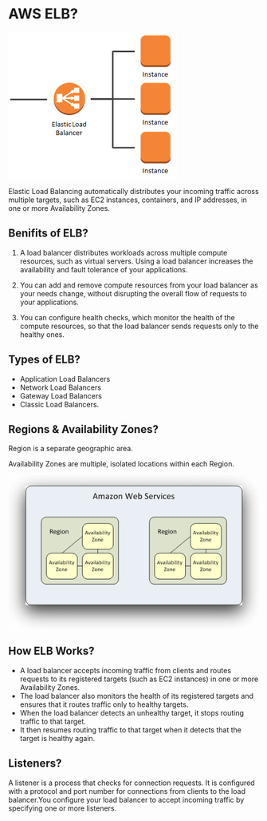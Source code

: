 # AWS ELB?

<img src="https://github.com/Vennilavan12/zen-class-devops-documentation/blob/main/010%20-%20AWS/img/elb_instances_1.png">

Elastic Load Balancing automatically distributes your incoming traffic across multiple targets, such as EC2 instances, containers, and IP addresses, in one or more Availability Zones. 

## Benifits of ELB?
1. A load balancer distributes workloads across multiple compute resources, such as virtual servers. Using a load balancer increases the availability and fault tolerance of your applications.
   
2. You can add and remove compute resources from your load balancer as your needs change, without disrupting the overall flow of requests to your applications.
   
3. You can configure health checks, which monitor the health of the compute resources, so that the load balancer sends requests only to the healthy ones. 

## Types of ELB?
+ Application Load Balancers
+ Network Load Balancers
+ Gateway Load Balancers 
+ Classic Load Balancers. 

## Regions & Availability Zones?
Region is a separate geographic area.

Availability Zones are multiple, isolated locations within each Region.

<img src="https://github.com/Vennilavan12/zen-class-devops-documentation/blob/main/010%20-%20AWS/img/reg%26avail.png">

## How ELB Works?
+ A load balancer accepts incoming traffic from clients and routes requests to its registered targets (such as EC2 instances) in one or more Availability Zones.
+ The load balancer also monitors the health of its registered targets and ensures that it routes traffic only to healthy targets.
+ When the load balancer detects an unhealthy target, it stops routing traffic to that target.
+ It then resumes routing traffic to that target when it detects that the target is healthy again.

## Listeners?
A listener is a process that checks for connection requests. It is configured with a protocol and port number for       connections from clients to the load balancer.You configure your load balancer to accept incoming traffic by specifying one or more listeners.
